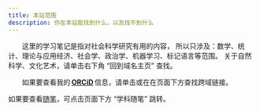 ```yaml
---
title: 本站范围
description: 你在本站能找到什么，以及找不到什么
---
```

&#8195;&#8195;这里的学习笔记是指对社会科学研究有用的内容，
所以只涉及：数学、统计、理论与应用经济、社会学、政治学、机器学习、标记语言等范围。
关于自然科学、文化艺术，请单击右下角 “回到域名主页” 查找。

&#8195;&#8195;如果要查看我的&thinsp;**[ORCiD](https://orcid.org/0009-0005-7502-6576)**&thinsp;信息，请单击或在在页面下方查找跨域链接。

如果要查看[随笔](https://academic.pengxianzhe.org/blog)，可点击页面下方 “学科随笔” 跳转。